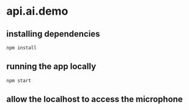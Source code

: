 # api.ai.demo

## installing dependencies

`npm install`

## running the app locally

`npm start`

## allow the localhost to access the microphone

